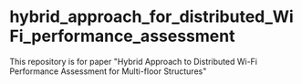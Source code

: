 # hybrid_approach_for_distributed_WiFi_performance_assessment
This repository is for paper "Hybrid Approach to Distributed Wi-Fi Performance Assessment for Multi-floor Structures"
